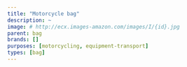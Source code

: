 ```yaml
---
title: "Motorcycle bag"
description: ~
image: # http://ecx.images-amazon.com/images/I/{id}.jpg
parent: bag
brands: []
purposes: [motorcycling, equipment-transport]
types: [bag]
---
```

